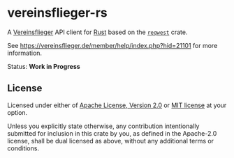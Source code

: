 vereinsflieger-rs
===============================================================================

A [Vereinsflieger](https://vereinsflieger.de/) API client for 
[Rust](https://rust-lang.org) based on the 
[`reqwest`](https://crates.io/crates/reqwest) crate.

See <https://vereinsflieger.de/member/help/index.php?hid=21101> for 
more information.

Status: **Work in Progress**


License
-------------------------------------------------------------------------------

Licensed under either of [Apache License, Version 2.0](LICENSE-APACHE) or
[MIT license](LICENSE-MIT) at your option.

Unless you explicitly state otherwise, any contribution intentionally submitted
for inclusion in this crate by you, as defined in the Apache-2.0 license, shall
be dual licensed as above, without any additional terms or conditions.
